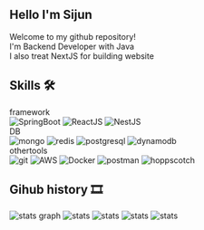 

## Hello I'm Sijun
Welcome to my github repository!   
I'm Backend Developer with Java   
I also treat NextJS for building website   

## Skills 🛠  
framework  
![SpringBoot](https://img.shields.io/badge/-Spring%20Boot-brightgreen?logo=spring%20boot&logoColor=white)
![ReactJS](https://img.shields.io/badge/-ReactJS-00BFFF?logo=react&logoColor=white)
![NestJS](https://img.shields.io/badge/-NestJS-e0234e?logo=nestJS&logoColor=white)  
DB  
![mongo](https://img.shields.io/badge/-mongoDB-3CB371?logo=mongodb&logoColor=white)
![redis](https://img.shields.io/badge/-redis-red?logo=redis&logoColor=white)
![postgresql](https://img.shields.io/badge/-postgres-4682B4?logo=postgresql&logoColor=white)
![dynamodb](https://img.shields.io/badge/-dynamodb-08298A?logo=amazondynamodb&logoColor=white)   
othertools  
![git](https://img.shields.io/badge/-git-red?logo=git&logoColor=white)
![AWS](https://img.shields.io/badge/-aws-orange?logo=amazon&logoColor=white)
![Docker](https://img.shields.io/badge/-docker-blue?logo=docker&logoColor=white)
![postman](https://img.shields.io/badge/-postman-orange?logo=postman&logoColor=white)
![hoppscotch](https://img.shields.io/badge/-hoppscotch-blue?logo=hoppscotch&logoColor=white)

## Gihub history 🎞

![stats graph](https://github-profile-summary-cards.vercel.app/api/cards/profile-details?username=millwheel&theme=solarized)
![stats](http://github-profile-summary-cards.vercel.app/api/cards/repos-per-language?username=millwheel&theme=solarized)
![stats](http://github-profile-summary-cards.vercel.app/api/cards/most-commit-language?username=millwheel&theme=solarized)
![stats](http://github-profile-summary-cards.vercel.app/api/cards/stats?username=millwheel&theme=solarized)
![stats](http://github-profile-summary-cards.vercel.app/api/cards/productive-time?username=millwheel&theme=solarized&utcOffset=8)
